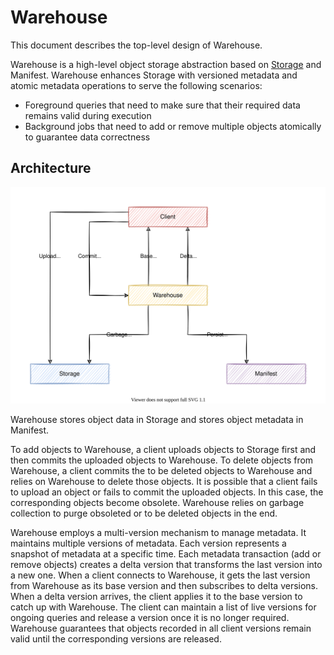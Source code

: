# Warehouse

This document describes the top-level design of Warehouse.

Warehouse is a high-level object storage abstraction based on [Storage](storage.md) and Manifest.
Warehouse enhances Storage with versioned metadata and atomic metadata operations to serve the following scenarios:

- Foreground queries that need to make sure that their required data remains valid during execution
- Background jobs that need to add or remove multiple objects atomically to guarantee data correctness

## Architecture

![Architecture](images/warehouse-architecture.drawio.svg)

Warehouse stores object data in Storage and stores object metadata in Manifest.

To add objects to Warehouse, a client uploads objects to Storage first and then commits the uploaded objects to Warehouse.
To delete objects from Warehouse, a client commits the to be deleted objects to Warehouse and relies on Warehouse to delete those objects.
It is possible that a client fails to upload an object or fails to commit the uploaded objects. In this case, the corresponding objects become obsolete.
Warehouse relies on garbage collection to purge obsoleted or to be deleted objects in the end.

Warehouse employs a multi-version mechanism to manage metadata.
It maintains multiple versions of metadata. Each version represents a snapshot of metadata at a specific time.
Each metadata transaction (add or remove objects) creates a delta version that transforms the last version into a new one.
When a client connects to Warehouse, it gets the last version from Warehouse as its base version and then subscribes to delta versions.
When a delta version arrives, the client applies it to the base version to catch up with Warehouse.
The client can maintain a list of live versions for ongoing queries and release a version once it is no longer required.
Warehouse guarantees that objects recorded in all client versions remain valid until the corresponding versions are released.
